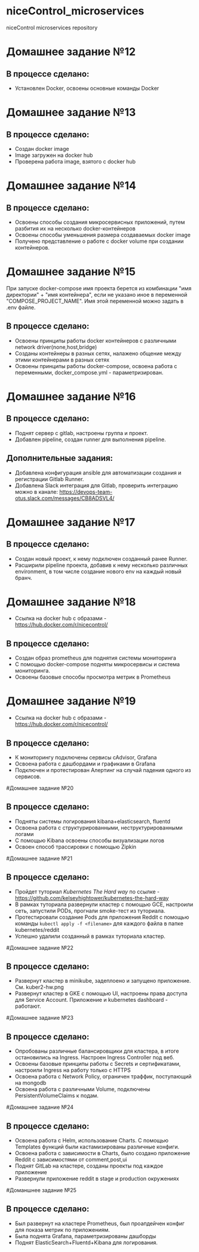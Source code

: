 # niceControl_microservices
niceControl microservices repository

# Домашнее задание №12

## В процессе сделано:
* Установлен Docker, освоены основные команды Docker

# Домашнее задание №13

## В процессе сделано:
* Создан docker image
* Image загружен на docker hub
* Проверена работа image, взятого с docker hub

# Домашнее задание №14

## В процессе сделано:
* Освоены способы создания микросервисных приложений, путем разбития их на несколько docker-контейнеров
* Освоены способы уменьшения размера создаваемых docker image
* Получено представление о работе с docker volume при создании контейнеров.

# Домашнее задание №15
При запуске docker-compose имя проекта берется из комбинации "имя директории" + "имя контейнера", если не указано иное в переменной "COMPOSE_PROJECT_NAME".
Имя этой переменной можно задать в .env файле.

## В процессе сделано:
* Освоены принципы работы docker контейнеров с различными network driver(none,host,bridge)
* Созданы контейнеры в разных сетях, налажено общение между этими контейнерами в разных сетях
* Освоены принципы работы docker-compose, освоена работа с переменными, docker_compose.yml - параметризирован.

# Домашнее задание №16

## В процессе сделано:
* Поднят сервер с gitlab, настроены группа и проект.
* Добавлен pipeline, создан runner для выполнения pipeline.

## Дополнительные задания:
* Добавлена конфигурация ansible для автоматизации создания и регистрации Gitlab Runner.
* Добавлена Slack интеграция для Gitlab, проверить интеграцию можно в канале:
https://devops-team-otus.slack.com/messages/CB8ADSVL4/


# Домашнее задание №17

## В процессе сделано:
* Создан новый проект, к нему подключен созданный ранее Runner.
* Расширили pipeline проекта, добавив к нему несколько различных environment, в том числе создание нового env на каждый новый бранч.

# Домашнее задание №18

* Ссылка на docker hub с образами - https://hub.docker.com/r/nicecontrol/

## В процессе сделано:
* Создан образ prometheus для поднятия системы мониторинга
* С помощью docker-compose подняты микросервисы и система мониторинга.
* Освоены базовые способы просмотра метрик в Prometheus

# Домашнее задание №19

* Ссылка на docker hub с образами - https://hub.docker.com/r/nicecontrol/

## В процессе сделано:
* К мониторингу подключены сервисы cAdvisor, Grafana
* Освоена работа с дашбордами и графиками в Grafana
* Подключен и протестирован Алертинг на случай падения одного из сервисов.

#Домашнее задание №20

## В процессе сделано:

* Подняты системы логирования kibana+elasticsearch, fluentd
* Освоена работа с структурированными, неструктурированными логами
* С помощью Kibana освоены способы визуализации логов
* Освоен способ трассировки с помощью Zipkin


#Домашнее задание №21

## В процессе сделано:

* Пройдет туториал *Kubernetes The Hard way* по ссылке - https://github.com/kelseyhightower/kubernetes-the-hard-way
* В рамках туториала развернули кластер с помощью GCE, настроили сеть, запустили PODs, прогнали smoke-тест из туториала.
* Протестировали создание Pods для приложения Reddit с помощью команды `kubectl apply -f <filename>` для каждого файла в папке kubernetes/reddit
* Успешно удалили созданный в рамках туториала кластер.


#Домашнее задание №22

## В процессе сделано:
* Развернут кластер в minikube, задеплоено и запущено приложение. См. kuber2-hw.png
* Развернут кластер в GKE с помощью UI, настроены права доступа для Service Account. Приложение и kubernetes dashboard - работают.


#Домашнее задание №23

## В процессе сделано:
* Опробованы различные балансировщики для кластера, в итоге остановились на Ingress. Настроен Ingress Controller под веб.
* Освоены базовые принципы работы с Secrets и сертификатами, настроили Ingress на работу только с HTTPS
* Освоена работа с Network Policy, ограничен траффик, поступающий на mongodb
* Освоена работа с различными Volume, подключены  PersistentVolumeClaims к подам.


#Домашнее задание №24

## В процессе сделано:

* Освоена работа с Helm, использование Charts. С помощью Templates функций были кастамизированы различные конфиги.
* Освоена работа с зависимости в Charts, было создано приложение Reddit с зависимостями от comment,post,ui
* Поднят GitLab на кластере, созданы проекты под каждое приложение
* Развернули приложение reddit в stage и production окружениях

#Доманшнее задание №25

## В процессе сделано:

* Был развернут на кластере Prometheus, был проапдейчен конфиг для показа метрик по приложениям.
* Была поднята Grafana, параметризированы дашборды
* Поднят ElasticSearch+Fluentd+Kibana для логирования.

